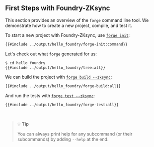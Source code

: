 ## First Steps with Foundry-ZKsync

This section provides an overview of the `forge` command line tool. We demonstrate how to create a new project, compile, and test it.

To start a new project with Foundry-ZKsync, use [`forge init`](../reference/forge/forge-init.md):

```sh
{{#include ../output/hello_foundry/forge-init:command}}
```

Let's check out what `forge` generated for us:

```sh
$ cd hello_foundry
{{#include ../output/hello_foundry/tree:all}}
```

We can build the project with [`forge build --zksync`](../reference/forge/forge-build.md):

```sh
{{#include ../output/hello_foundry/forge-build:all}}
```

And run the tests with [`forge test --zksync`](../reference/forge/forge-test.md):

```sh
{{#include ../output/hello_foundry/forge-test:all}}
```
<br>

> 💡 **Tip**
> 
> You can always print help for any subcommand (or their subcommands) by adding `--help` at the end.

